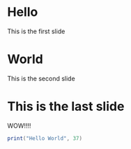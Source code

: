 # Hello

This is the first slide

# World

This is the second slide

# This is the last slide
WOW!!!!

```lua
print("Hello World", 37)
``` 
